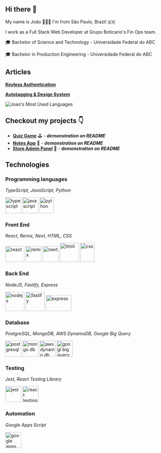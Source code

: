 ## Hi there 👋 

My name is João 👨🏼‍💻️ I'm from São Paulo, Brazil 🇧🇷

I work as a Full Stack Web Developer at Grupo Boticario's Fin Ops team.

🎓 Bachelor of Science and Technology - Universidade Federal do ABC

🎓 Bachelor in Production Engineering - Universidade Federal do ABC

## Articles 

<a target="_blank" href="https://medium.com/gbtech/autentica%C3%A7%C3%A3o-sem-chaves-com-workload-identity-federation-544f5916b4d3"><strong>Keyless Authentication</strong></a>

<a target="_blank" href="https://medium.com/gbtech/tagueamento-autom%C3%A1tico-baseado-no-design-system-do-grupo-botic%C3%A1rio-8c68b53be43d"><strong>Autotagging & Design System</strong></a>

![Joao's Most Used Languages](https://github-readme-stats.vercel.app/api/top-langs/?username=joaopedromatias&langs_count=10&theme=radical&layout=compact)

## Checkout my projects 👇

- <a href="https://github.com/joaopedromatias/react-quiz-game/"><strong>Quiz Game</strong></a> 🕹️ - ***demonstration on README***
- <a href="https://github.com/joaopedromatias/next-js-notes-app/"><strong>Notes App</strong></a> 📝 - ***demonstration on README***
- <a href="https://github.com/joaopedromatias/mongo-db-express-products-api/"><strong>Store Admin Panel</strong></a> 🛒 - ***demonstration on README***

## Technologies

### Programming languages

*TypeScript, JavaScript, Python*

<img src="https://github.com/mojombo/mojombo/assets/90068133/85a7f45a-5b69-4de8-a49d-333cdb9ff245" alt="typescript" width="50" height="50">
<img src="https://github.com/mojombo/mojombo/assets/90068133/bb35359e-90ab-4875-8d01-12f8fc1d42c3" alt="javascript" width="50" height="50">
<img src="https://github.com/mojombo/mojombo/assets/90068133/db9fb891-7bdb-40de-9f47-ccbf0c5ecf41" alt="python" width="45" height="50">

### Front End 

*React, Remix, Next, HTML, CSS*

<img src="https://github.com/mojombo/mojombo/assets/90068133/92223710-3143-4cb3-91c1-2a73c54caefa" alt="react" width="60" height="50">
<img src="https://github.com/mojombo/mojombo/assets/90068133/7ae5b3b7-ee0e-422c-9133-2bbff657deda" alt="remix" width="50" height="50">
<img src="https://github.com/mojombo/mojombo/assets/90068133/d9eb3cae-9541-466f-8988-83d781a690d1" alt="next" width="50" height="50">
<img src="https://github.com/mojombo/mojombo/assets/90068133/77fb1383-b073-4f73-a886-8821b1183d40" alt="html" width="60" height="60">
<img src="https://github.com/mojombo/mojombo/assets/90068133/3082eece-f057-469e-ba02-86bed416bb45" alt="css" width="45" height="60">

### Back End

*NodeJS, Fastify, Express*

<img src="https://github.com/mojombo/mojombo/assets/90068133/a586ff89-e09d-4e47-879a-c018d58cf6ec" alt="nodejs" width="60" height="60">
<img src="https://github.com/joaopedromatias/gtm-module/assets/90068133/6bbbd77a-4d3d-4554-acd6-ba47772efc47" alt="fastify" width="60" height="60">
<img src="https://github.com/mojombo/mojombo/assets/90068133/6df3bea7-5b9d-4399-aec4-c8ad2c7cf99f" alt="express" width="80" height="50">

### Database

*PostgreSQL, MongoDB, AWS DynamoDB, Google Big Query*

<img src="https://github.com/joaopedromatias/gtm-module/assets/90068133/3de3bdb6-30b8-4eb2-b7e7-ec33da296f76" alt="postgresql" width="50" height="50">
<img src="https://github.com/mojombo/mojombo/assets/90068133/d6e0f68d-cb7c-4d53-ba44-39b153ae1e33" alt="mongo db" width="50" height="50">
<img src="https://github.com/mojombo/mojombo/assets/90068133/df6b84a1-37de-4ebb-8d7e-b5e3a383db67" alt="aws dynamo db" width="50" height="50">
<img src="https://github.com/mojombo/mojombo/assets/90068133/9a45397c-e550-421e-83f6-d2554ac575f4" alt="googl big query" width="50" height="50">

### Testing 

*Jest, React Testing Library*

<img src="https://github.com/mojombo/mojombo/assets/90068133/af13bbd2-93d0-486c-ba11-3431b77c852a" alt="jest" width="50" height="50">
<img src="https://github.com/mojombo/mojombo/assets/90068133/a54ccd46-4875-41da-87ac-1cb88d274ddf" alt="react testing library" width="50" height="50">

### Automation

*Google Apps Script*

<img src="https://github.com/mojombo/mojombo/assets/90068133/93768fd6-aaed-4f9a-9dee-0a9a510f37d2" alt="google apps script" width="50" height="50">
